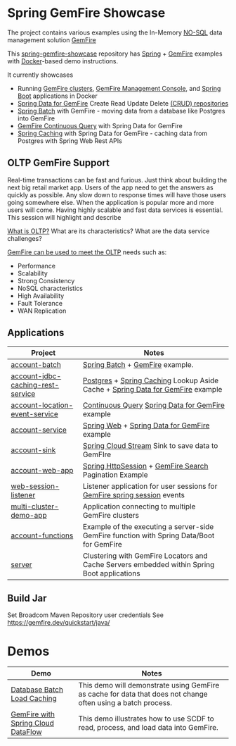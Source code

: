 # Spring GemFire Showcase

The project contains various examples using the In-Memory [NO-SQL](https://en.wikipedia.org/wiki/NoSQL) data management solution [GemFire](https://gemfire.dev/)


This [spring-gemfire-showcase](https://github.com/ggreen/spring-gemfire-showcase) repository has [Spring](https://spring.io/) + [GemFire](https://tanzu.vmware.com/gemfire) examples with [Docker](https://www.docker.com/products/docker-desktop/)-based demo instructions.

It currently showcases

- Running [GemFire clusters](https://gemfire.dev/tutorials/java/gemfire_basics/), [GemFire Management Console](https://docs.vmware.com/en/VMware-GemFire-Management-Console/index.html), and [Spring Boot](https://spring.io/projects/spring-boot) applications in Docker
- [Spring Data for GemFire](https://docs.vmware.com/en/Spring-Data-for-VMware-GemFire/index.html) Create Read Update Delete [(CRUD) repositories](https://docs.spring.io/spring-data/commons/docs/current/api/org/springframework/data/repository/CrudRepository.html)
- [Spring Batch](https://spring.io/projects/spring-batch) with GemFire - moving data from a database like Postgres into GemFire
- [GemFire Continuous Query](https://docs.vmware.com/en/VMware-GemFire/10.1/gf/developing-continuous_querying-how_continuous_querying_works.html) with Spring Data for GemFire
- [Spring Caching](https://docs.spring.io/spring-boot/docs/current/reference/html/io.html#io.caching) with Spring Data for GemFire - caching data from Postgres with Spring Web Rest APIs


## OLTP GemFire Support

Real-time transactions can be fast and furious. Just think about building the next big retail market app.
Users of the app need to get the answers as quickly as possible. Any slow down to response times will have those users going somewhere else.
When the application is popular more and more users will come. Having highly scalable and fast data services is essential.
This session will highlight and describe

[What is OLTP?](https://www.oracle.com/database/what-is-oltp/)
What are its characteristics?
What are the data service challenges?

[GemFire can be used to meet the OLTP](https://www.youtube.com/watch?v=oy_Yq_mf45Y) needs such as:

- Performance
- Scalability
- Strong Consistency
- NoSQL characteristics
- High Availability
- Fault Tolerance
- WAN Replication


## Applications


| Project                                                                               | Notes                                                                                                                                                                                                                                                                      |
|---------------------------------------------------------------------------------------|----------------------------------------------------------------------------------------------------------------------------------------------------------------------------------------------------------------------------------------------------------------------------|
| [account-batch](applications/batch/account-batch)                                     | [Spring Batch](https://spring.io/batch) + [GemFire](https://gemfire.dev/) example.                                                                                                                                                                                         |                                                                 
| [account-jdbc-caching-rest-service](applications/account-jdbc-caching-rest-service)   | [Postgres](https://www.postgresql.org/) + [Spring Caching](https://docs.spring.io/spring-boot/docs/current/reference/html/io.html#io.caching) Lookup Aside Cache + [Spring Data for GemFire](https://docs.vmware.com/en/Spring-Data-for-VMware-GemFire/index.html) example |
| [account-location-event-service](applications/service/account-location-event-service) | [Continuous Query](https://docs.vmware.com/en/VMware-GemFire/10.1/gf/developing-continuous_querying-how_continuous_querying_works.html) [Spring Data for GemFire](https://docs.vmware.com/en/Spring-Data-for-VMware-GemFire/index.html) example                            |
| [account-service](applications/service/account-service)                               | [Spring Web](https://spring.io/web-applications) + [Spring Data for GemFire](https://docs.vmware.com/en/Spring-Data-for-VMware-GemFire/index.html) example                                                                                                                 |
| [account-sink](applications/sink/account-sink)                                        | [Spring Cloud Stream](https://spring.io/projects/spring-cloud-stream) Sink to save data to GemFIre                                                                                                                                                                         |
| [account-web-app](applications/web/account-web-app)                                   | [Spring HttpSession](https://docs.vmware.com/en/Spring-Session-for-VMware-GemFire/1.0/ssgf/boot-gemfire.html)  + [GemFire Search](https://docs.vmware.com/en/VMware-GemFire-Search/1.0/gemfire-search/search_landing.html) Pagination Example                              |
 | [web-session-listener](applications/web/web-session-listener)                         | Listener application for user sessions for [GemFire spring session](https://gemfire.dev/tutorials/spring-for-gemfire/session-state-cache-sbgf/) events                                                                                                                     |
| [multi-cluster-demo-app](applications/web/multi-cluster-demo-app)                     | Application connecting to multiple GemFire clusters                                                                                                                                                                                                                        |
| [account-functions](components/server/account-functions)                              | Example of the executing a server-side GemFire function with Spring Data/Boot for GemFire                                                                                                                                                                                  |
| [server](applications/server)                                                         | Clustering with GemFire Locators and Cache Servers embedded within Spring Boot applications                                                                                                                                                                                |

## Build Jar

Set Broadcom Maven Repository user credentials
See https://gemfire.dev/quickstart/java/


# Demos

| Demo                                                                               | Notes                                                                                                        |
|------------------------------------------------------------------------------------|--------------------------------------------------------------------------------------------------------------|
| [Database Batch Load Caching](docs/demo/local/Database-Caching.md)                 | This demo will demonstrate using GemFire as cache for data that does not change often using a batch process. | 
| [GemFire with Spring Cloud DataFlow](docs/demo/local/gemfire-scdf/GEMFIRE-SCDF.md) | This demo illustrates how to use SCDF to read, process, and load data into GemFire. |
